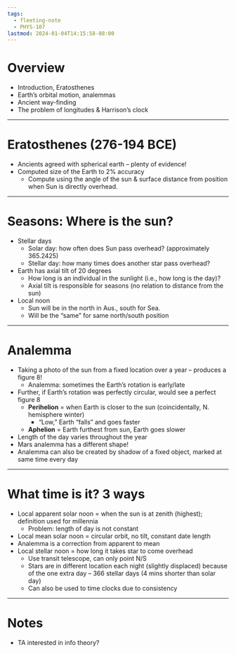 ```yaml
---
tags:
  - fleeting-note
  - PHYS-107
lastmod: 2024-01-04T14:15:58-08:00
---
```


# Overview

- Introduction, Eratosthenes
- Earth’s orbital motion, analemmas
- Ancient way-finding
- The problem of longitudes & Harrison’s clock

---
# Eratosthenes (276-194 BCE)

- Ancients agreed with spherical earth – plenty of evidence!
- Computed size of the Earth to 2% accuracy
	- Compute using the angle of the sun & surface distance from position when Sun is directly overhead.

---
# Seasons: Where is the sun?

- Stellar days
	- Solar day: how often does Sun pass overhead? (approximately 365.2425)
	- Stellar day: how many times does another star pass overhead?
- Earth has axial tilt of 20 degrees
	- How long is an individual in the sunlight (i.e., how long is the day)?
	- Axial tilt is responsible for seasons (no relation to distance from the sun)
- Local noon
	- Sun will be in the north in Aus., south for Sea.
	- Will be the “same” for same north/south position

---
# Analemma

- Taking a photo of the sun from a fixed location over a year – produces a figure 8!
	- Analemma: sometimes the Earth’s rotation is early/late
- Further, if Earth’s rotation was perfectly circular, would see a perfect figure 8
	- **Perihelion** = when Earth is closer to the sun (coincidentally, N. hemisphere winter)
		- “Low,” Earth “falls” and goes faster
	- **Aphelion** = Earth furthest from sun, Earth goes slower
- Length of the day varies throughout the year
- Mars analemma has a different shape!
- Analemma can also be created by shadow of a fixed object, marked at same time every day

---
# What time is it? 3 ways

- Local apparent solar noon = when the sun is at zenith (highest); definition used for millennia
	- Problem: length of day is not constant
- Local mean solar noon = circular orbit, no tilt, constant date length
- Analemma is a correction from apparent to mean
- Local stellar noon = how long it takes star to come overhead
	- Use transit telescope, can only point N/S
	- Stars are in different location each night (slightly displaced) because of the one extra day – 366 stellar days (4 mins shorter than solar day)
	- Can also be used to time clocks due to consistency

---
# Notes

- TA interested in info theory?